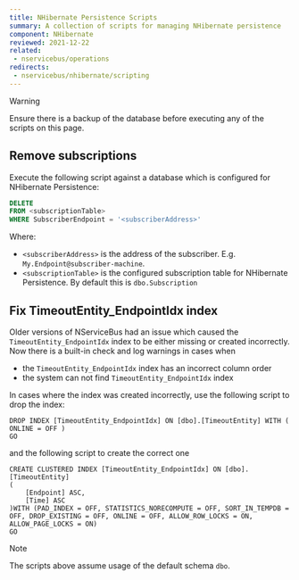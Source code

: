 ```yaml
---
title: NHibernate Persistence Scripts
summary: A collection of scripts for managing NHibernate persistence
component: NHibernate
reviewed: 2021-12-22
related:
 - nservicebus/operations
redirects:
 - nservicebus/nhibernate/scripting
---
```


> [!WARNING]
> Ensure there is a backup of the database before executing any of the scripts on this page.


## Remove subscriptions

Execute the following script against a database which is configured for NHibernate Persistence:

```sql
DELETE
FROM <subscriptionTable>
WHERE SubscriberEndpoint = '<subscriberAddress>'
```

Where:

 * `<subscriberAddress>` is the address of the subscriber. E.g. `My.Endpoint@subscriber-machine`.
 * `<subscriptionTable>` is the configured subscription table for NHibernate Persistence. By default this is `dbo.Subscription`

## Fix TimeoutEntity_EndpointIdx index

Older versions of NServiceBus had an issue which caused the `TimeoutEntity_EndpointIdx` index to be either missing or created incorrectly. Now there is a built-in check and log warnings in cases when
 * the `TimeoutEntity_EndpointIdx` index has an incorrect column order
 * the system can not find `TimeoutEntity_EndpointIdx` index

In cases where the index was created incorrectly, use the following script to drop the index:

```
DROP INDEX [TimeoutEntity_EndpointIdx] ON [dbo].[TimeoutEntity] WITH ( ONLINE = OFF )
GO
```

and the following script to create the correct one

```
CREATE CLUSTERED INDEX [TimeoutEntity_EndpointIdx] ON [dbo].[TimeoutEntity]
(
	[Endpoint] ASC,
	[Time] ASC
)WITH (PAD_INDEX = OFF, STATISTICS_NORECOMPUTE = OFF, SORT_IN_TEMPDB = OFF, DROP_EXISTING = OFF, ONLINE = OFF, ALLOW_ROW_LOCKS = ON, ALLOW_PAGE_LOCKS = ON)
GO
```

> [!NOTE]
> The scripts above assume usage of the default schema `dbo`.
